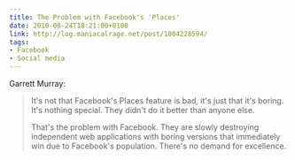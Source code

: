 ```yaml
---
title: The Problem with Facebook's 'Places'
date: 2010-08-24T18:21:00+0100
link: http://log.maniacalrage.net/post/1004228594/
tags:
- Facebook
- Social media
---
```

Garrett Murray:

> It's not that Facebook's Places feature is bad, it's just that it's boring. It's nothing special. They didn't do it better than anyone else.
>
> That's the problem with Facebook. They are slowly destroying independent web applications with boring versions that immediately win due to Facebook's population. There's no demand for excellence.
